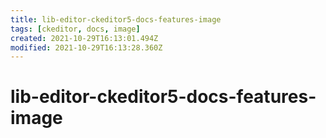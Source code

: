 ```yaml
---
title: lib-editor-ckeditor5-docs-features-image
tags: [ckeditor, docs, image]
created: 2021-10-29T16:13:01.494Z
modified: 2021-10-29T16:13:28.360Z
---
```


# lib-editor-ckeditor5-docs-features-image

